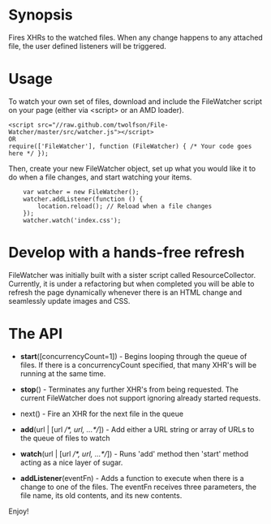 Synopsis
========
Fires XHRs to the watched files. When any change happens to any attached file, the user defined listeners will be triggered.

Usage
========
To watch your own set of files, download and include the FileWatcher script on your page (either via &lt;script&gt; or an AMD loader).

    <script src="//raw.github.com/twolfson/File-Watcher/master/src/watcher.js"></script>
    OR
    require(['FileWatcher'], function (FileWatcher) { /* Your code goes here */ });

Then, create your new FileWatcher object, set up what you would like it to do when a file changes, and start watching your items.

        var watcher = new FileWatcher();
        watcher.addListener(function () {
            location.reload(); // Reload when a file changes
        });
        watcher.watch('index.css');

Develop with a hands-free refresh
=================================
FileWatcher was initially built with a sister script called ResourceCollector. Currently, it is under a refactoring but when completed you will be able to refresh the page dynamically whenever there is an HTML change and seamlessly update images and CSS.


The API
=========
 - **start**([concurrencyCount=1]) - Begins looping through the queue of files. If there is a concurrencyCount specified, that many XHR's will be running at the same time.

 - **stop**() - Terminates any further XHR's from being requested. The current FileWatcher does not support ignoring already started requests.
 - next() - Fire an XHR for the next file in the queue

 - **add**(url | [url */\*, url, ...\*/*]) - Add either a URL string or array of URLs to the queue of files to watch

 - **watch**(url | [url */\*, url, ...\*/*]) - Runs 'add' method then 'start' method acting as a nice layer of sugar.

 - **addListener**(eventFn) - Adds a function to execute when there is a change to one of the files. The eventFn receives three parameters, the file name, its old contents, and its new contents.

Enjoy!